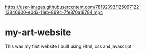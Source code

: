 

https://user-images.githubusercontent.com/78192393/125097122-13846900-e0d6-11eb-8994-7fe870a18784.mp4

# my-art-website
This was my first website I built using Html, css and javascript
